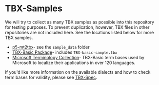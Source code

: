 TBX-Samples
===========

We will try to collect as many TBX samples as possible into this repository for testing purposes. To prevent duplication, however, TBX files in other repositories are not included here. See the locations listed below for more TBX samples.


* [p5-mt2tbx](https://github.com/byutrg/p5-mt2tbx)- see the `sample_data` folder
* [TBX-Basic Package](https://github.com/byutrg/TBX-Basic-Package)- includes `TBX-basic-sample.tbx`
* [Microsoft Terminology Collection](http://www.microsoft.com/Language/en-us/Terminology.aspx)- TBX-Basic term bases used by Microsoft to localize their applications in over 120 languages.

If you'd like more information on the available dialects and how to check term bases for validity, please see [TBX-Spec](https://github.com/byutrg/TBX-Spec).
